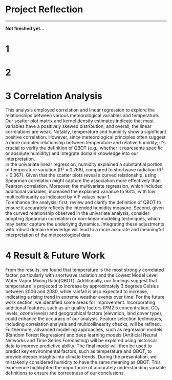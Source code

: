 # Project Reflection
------------------------------------
**Not finished yet...**  


# 1


# 2


# 3 Correlation Analysis  
This analysis employed correlation and linear regression to explore the relationships between various meteorological variables and temperature. Our scatter plot matrix and kernel density estimates indicate that most variables have a positively skewed distribution, and overall, the linear correlations are weak. Notably, temperature and humidity show a significant positive correlation. However, since meteorological principles often suggest a more complex relationship between temperature and relative humidity, it's crucial to verify the definition of QBOT (e.g., whether it represents specific or absolute humidity) and integrate domain knowledge into our interpretation.  
In the univariate linear regression, humidity explained a substantial portion of temperature variation (R² = 0.768), compared to shortwave radiation (R² = 0.367). Given that the scatter plots reveal a curved relationship, using Spearman correlation might capture the association more effectively than Pearson correlation. Moreover, the multivariate regression, which included additional variables, increased the explained variance to 93%, with low multicollinearity as indicated by VIF values near 1.   
To enhance the analysis, first, review and clarify the definition of QBOT to ensure it accurately reflects the intended humidity measure. Second, given the curved relationship observed in the univariate analysis, consider adopting Spearman correlation or non-linear modeling techniques, which may better capture the underlying dynamics. Integrating these adjustments with robust domain knowledge will lead to a more accurate and meaningful interpretation of the meteorological data.


# 4 Result & Future Work
From the results, we found that temperature is the most strongly correlated factor, particularly with shortwave radiation and the Lowest Model Level Water Vapor Mixing Ratio(QBOT). Additionally, our findings suggest that temperature is projected to increase by approximately 3 degrees Celsius between 2006 and 2080, while rainfall is also expected to increase, indicating a rising trend in extreme weather events over time.
For the future work section, we identified some areas for improvement. Incorporating additional features, such as air quality factors (PM2.5 concentration, CO₂ levels, ozone levels) and geographical factors (elevation, land cover type), could enhance the accuracy of our analysis. Feature selection techniques, including correlation analysis and multicollinearity checks, will be refined. Furthermore, advanced modelling approaches, such as regression models (Random Forest Regression) and deep learning models (Artificial Neural Networks and Time Series Forecasting) will be explored using historical data to improve predictive ability. The final model will then be used to predict key environmental factors, such as temperature and QBOT, to provide deeper insights into climate trends.
During the presentation, we mistakenly considered humidity to have the same meaning as QBOT. This experience highlighted the importance of accurately understanding variable definitions to ensure the correctness of our conclusions.
